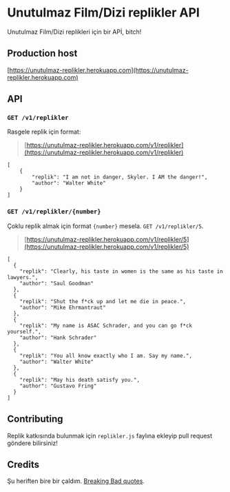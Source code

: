 # Unutulmaz Film/Dizi replikler API

Unutulmaz Film/Dizi replikleri için bir APİ, bitch!

## Production host

[https://unutulmaz-replikler.herokuapp.com](https://unutulmaz-replikler.herokuapp.com)

## API

### `GET /v1/replikler`

Rasgele replik için format:

> [https://unutulmaz-replikler.herokuapp.com/v1/replikler](https://unutulmaz-replikler.herokuapp.com/v1/replikler)

    [
    	{
    		"replik": "I am not in danger, Skyler. I AM the danger!",
    		"author": "Walter White"
    	}
    ]

### `GET /v1/replikler/{number}`

Çoklu replik almak için format `{number}` mesela. `GET /v1/replikler/5`.

> [https://unutulmaz-replikler.herokuapp.com/v1/replikler/5](https://unutulmaz-replikler.herokuapp.com/v1/replikler/5)

    [
      {
        "replik": "Clearly, his taste in women is the same as his taste in lawyers.",
        "author": "Saul Goodman"
      },
      {
        "replik": "Shut the f*ck up and let me die in peace.",
        "author": "Mike Ehrmantraut"
      },
      {
        "replik": "My name is ASAC Schrader, and you can go f*ck yourself.",
        "author": "Hank Schrader"
      },
      {
        "replik": "You all know exactly who I am. Say my name.",
        "author": "Walter White"
      },
      {
        "replik": "May his death satisfy you.",
        "author": "Gustavo Fring"
      }
    ]


## Contributing

Replik katkısında bulunmak için `replikler.js` faylına ekleyip pull request göndere bilirsiniz!

## Credits

Şu heriften bire bir çaldım. [Breaking Bad quotes](https://github.com/shevabam/breaking-bad-quotes.git).
